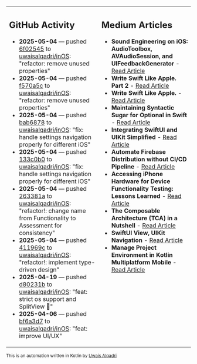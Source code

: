 <table>
<tr>
<td valign="top" width="50%">
        
## GitHub Activity
           
- **2025-05-04** — pushed [6f02545](https://github.com/uwaisalqadri/inOS/commits/6f025453e535a3b333e5ece980c65f50ac271501) to [uwaisalqadri/inOS](https://github.com/uwaisalqadri/inOS): "refactor: remove unused properties"
- **2025-05-04** — pushed [f570a5c](https://github.com/uwaisalqadri/inOS/commits/f570a5c164835c5ff102b3e32d4801e10e3e22f2) to [uwaisalqadri/inOS](https://github.com/uwaisalqadri/inOS): "refactor: remove unused properties"
- **2025-05-04** — pushed [bab6878](https://github.com/uwaisalqadri/inOS/commits/bab68780c27af46ec038e11c15859ebed4a75308) to [uwaisalqadri/inOS](https://github.com/uwaisalqadri/inOS): "fix: handle settings navigation properly for different iOS"
- **2025-05-04** — pushed [133c0b0](https://github.com/uwaisalqadri/inOS/commits/133c0b0b102ddab59d6c88658ca9d3471cb657da) to [uwaisalqadri/inOS](https://github.com/uwaisalqadri/inOS): "fix: handle settings navigation properly for different iOS"
- **2025-05-04** — pushed [263381a](https://github.com/uwaisalqadri/inOS/commits/263381ad3362383cb479f87cdd7c280e1d0ba73d) to [uwaisalqadri/inOS](https://github.com/uwaisalqadri/inOS): "refactor!: change name from Functionality to Assessment for consistency"
- **2025-05-04** — pushed [411969c](https://github.com/uwaisalqadri/inOS/commits/411969cf921ca3b22d5440550bc23c110c75fdba) to [uwaisalqadri/inOS](https://github.com/uwaisalqadri/inOS): "refactor!: implement type-driven design"
- **2025-04-19** — pushed [d80231b](https://github.com/uwaisalqadri/inOS/commits/d80231b779745fb7d633908ab244f7979cf600ed) to [uwaisalqadri/inOS](https://github.com/uwaisalqadri/inOS): "feat: strict os support and SplitView 🎉"
- **2025-04-06** — pushed [bf6a3d7](https://github.com/uwaisalqadri/inOS/commits/bf6a3d773355d9f7632841a4d90dfdf2737c96df) to [uwaisalqadri/inOS](https://github.com/uwaisalqadri/inOS): "feat: improve UI/UX"
            
</td>
        
<td valign="top" width="50%">
        
## Medium Articles
            
- **Sound Engineering on iOS: AudioToolbox, AVAudioSession, and UIFeedbackGenerator** - [Read Article](https://medium.com/@uwaisalqadri/sound-engineering-on-ios-audiotoolbox-avaudiosession-and-uifeedbackgenerator-7ecee15db93a?source=rss-e28d558666f9------2)
- **Write Swift Like Apple. Part 2** - [Read Article](https://medium.com/@uwaisalqadri/write-swift-like-apple-part-2-44e025e51824?source=rss-e28d558666f9------2)
- **Write Swift Like Apple.** - [Read Article](https://medium.com/@uwaisalqadri/write-swift-like-apple-4c4331cf140c?source=rss-e28d558666f9------2)
- **Maintaining Syntactic Sugar for Optional in Swift** - [Read Article](https://medium.com/@uwaisalqadri/maintaining-syntactic-sugar-for-optional-in-swift-dfb7f9019fba?source=rss-e28d558666f9------2)
- **Integrating SwiftUI and UIKit Simplified** - [Read Article](https://medium.com/@uwaisalqadri/seamlessly-bridging-swiftui-and-uikit-a-practical-approach-f7cb8d2f6f11?source=rss-e28d558666f9------2)
- **Automate Firebase Distribution without CI/CD Pipeline** - [Read Article](https://medium.com/@uwaisalqadri/automate-firebase-distribution-89cb261fd860?source=rss-e28d558666f9------2)
- **Accessing iPhone Hardware for Device Functionality Testing: Lessons Learned** - [Read Article](https://medium.com/@uwaisalqadri/accessing-iphone-hardware-for-device-functionality-testing-lessons-learned-5d81676082d8?source=rss-e28d558666f9------2)
- **The Composable Architecture (TCA) in a Nutshell** - [Read Article](https://medium.com/@uwaisalqadri/the-composable-architecture-tca-in-a-nutshell-3c574708542c?source=rss-e28d558666f9------2)
- **SwiftUI View, UIKit Navigation** - [Read Article](https://medium.com/@uwaisalqadri/swiftui-view-uikit-navigation-74aa22fc0e0?source=rss-e28d558666f9------2)
- **Manage Project Environment in Kotlin Multiplatform Mobile** - [Read Article](https://medium.com/@uwaisalqadri/manage-project-environment-in-kotlin-multiplatform-mobile-528847c3bfc5?source=rss-e28d558666f9------2)
            
</td>
</tr>
</table>
        
<sub>This is an automation written in Kotlin by <a href="https://uwais.framer.website/">Uwais Alqadri</a></sub>